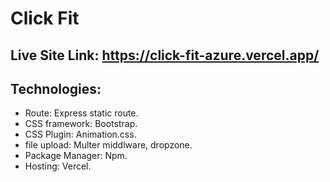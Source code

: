 # Click Fit

## Live Site Link: https://click-fit-azure.vercel.app/

## Technologies:

* Route: Express static route.
* CSS framework: Bootstrap.
* CSS Plugin: Animation.css.
* file upload: Multer middlware, dropzone.
* Package Manager: Npm.
* Hosting: Vercel.
